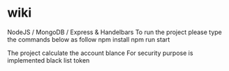 # wiki
NodeJS / MongoDB / Express &amp; Handelbars
To run the project please type the commands below as follow 
npm install
npm run start

The project calculate the account blance
For security purpose is implemented black list token
